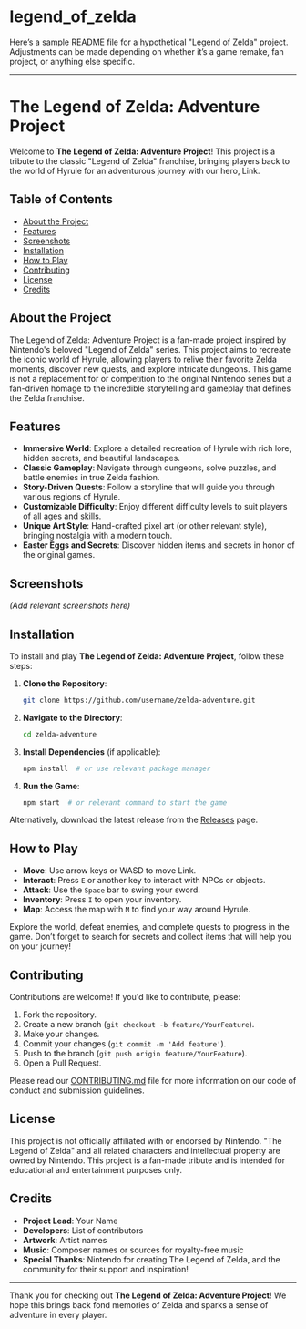 # legend_of_zelda

Here’s a sample README file for a hypothetical "Legend of Zelda" project. Adjustments can be made depending on whether it’s a game remake, fan project, or anything else specific.

---

# The Legend of Zelda: Adventure Project

Welcome to **The Legend of Zelda: Adventure Project**! This project is a tribute to the classic "Legend of Zelda" franchise, bringing players back to the world of Hyrule for an adventurous journey with our hero, Link.

## Table of Contents
- [About the Project](#about-the-project)
- [Features](#features)
- [Screenshots](#screenshots)
- [Installation](#installation)
- [How to Play](#how-to-play)
- [Contributing](#contributing)
- [License](#license)
- [Credits](#credits)

## About the Project

The Legend of Zelda: Adventure Project is a fan-made project inspired by Nintendo's beloved "Legend of Zelda" series. This project aims to recreate the iconic world of Hyrule, allowing players to relive their favorite Zelda moments, discover new quests, and explore intricate dungeons. This game is not a replacement for or competition to the original Nintendo series but a fan-driven homage to the incredible storytelling and gameplay that defines the Zelda franchise.

## Features

- **Immersive World**: Explore a detailed recreation of Hyrule with rich lore, hidden secrets, and beautiful landscapes.
- **Classic Gameplay**: Navigate through dungeons, solve puzzles, and battle enemies in true Zelda fashion.
- **Story-Driven Quests**: Follow a storyline that will guide you through various regions of Hyrule.
- **Customizable Difficulty**: Enjoy different difficulty levels to suit players of all ages and skills.
- **Unique Art Style**: Hand-crafted pixel art (or other relevant style), bringing nostalgia with a modern touch.
- **Easter Eggs and Secrets**: Discover hidden items and secrets in honor of the original games.

## Screenshots

*(Add relevant screenshots here)*

## Installation

To install and play **The Legend of Zelda: Adventure Project**, follow these steps:

1. **Clone the Repository**:
   ```bash
   git clone https://github.com/username/zelda-adventure.git
   ```

2. **Navigate to the Directory**:
   ```bash
   cd zelda-adventure
   ```

3. **Install Dependencies** (if applicable):
   ```bash
   npm install  # or use relevant package manager
   ```

4. **Run the Game**:
   ```bash
   npm start  # or relevant command to start the game
   ```

Alternatively, download the latest release from the [Releases](https://github.com/username/zelda-adventure/releases) page.

## How to Play

- **Move**: Use arrow keys or WASD to move Link.
- **Interact**: Press `E` or another key to interact with NPCs or objects.
- **Attack**: Use the `Space` bar to swing your sword.
- **Inventory**: Press `I` to open your inventory.
- **Map**: Access the map with `M` to find your way around Hyrule.

Explore the world, defeat enemies, and complete quests to progress in the game. Don’t forget to search for secrets and collect items that will help you on your journey!

## Contributing

Contributions are welcome! If you'd like to contribute, please:

1. Fork the repository.
2. Create a new branch (`git checkout -b feature/YourFeature`).
3. Make your changes.
4. Commit your changes (`git commit -m 'Add feature'`).
5. Push to the branch (`git push origin feature/YourFeature`).
6. Open a Pull Request.

Please read our [CONTRIBUTING.md](CONTRIBUTING.md) file for more information on our code of conduct and submission guidelines.

## License

This project is not officially affiliated with or endorsed by Nintendo. "The Legend of Zelda" and all related characters and intellectual property are owned by Nintendo. This project is a fan-made tribute and is intended for educational and entertainment purposes only.

## Credits

- **Project Lead**: Your Name
- **Developers**: List of contributors
- **Artwork**: Artist names
- **Music**: Composer names or sources for royalty-free music
- **Special Thanks**: Nintendo for creating The Legend of Zelda, and the community for their support and inspiration!

---

Thank you for checking out **The Legend of Zelda: Adventure Project**! We hope this brings back fond memories of Zelda and sparks a sense of adventure in every player.
